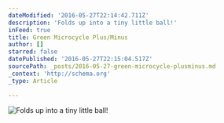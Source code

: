 ```yaml
---
dateModified: '2016-05-27T22:14:42.711Z'
description: 'Folds up into a tiny little ball!'
inFeed: true
title: Green Microcycle Plus/Minus
author: []
starred: false
datePublished: '2016-05-27T22:15:04.517Z'
sourcePath: _posts/2016-05-27-green-microcycle-plusminus.md
_context: 'http://schema.org'
_type: Article

---
```

![Folds up into a tiny little ball!](https://the-grid-user-content.s3-us-west-2.amazonaws.com/d3d77a2d-008d-4789-9869-ef6055a4fb88.jpg)
